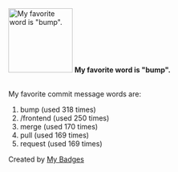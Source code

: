<img src="https://my-badges.github.io/my-badges/favorite-word.png" alt="My favorite word is &quot;bump&quot;." title="My favorite word is &quot;bump&quot;." width="128">
<strong>My favorite word is &quot;bump&quot;.</strong>
<br><br>

My favorite commit message words are:

1. bump (used 318 times)
2. /frontend (used 250 times)
3. merge (used 170 times)
4. pull (used 169 times)
5. request (used 169 times)


Created by <a href="https://github.com/my-badges/my-badges">My Badges</a>
